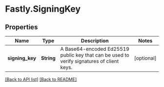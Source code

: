 # Fastly.SigningKey

## Properties

Name | Type | Description | Notes
------------ | ------------- | ------------- | -------------
**signing_key** | **String** | A Base64-encoded Ed25519 public key that can be used to verify signatures of client keys. | [optional] 


[[Back to API list]](../../README.md#endpoints) [[Back to README]](../../README.md)
